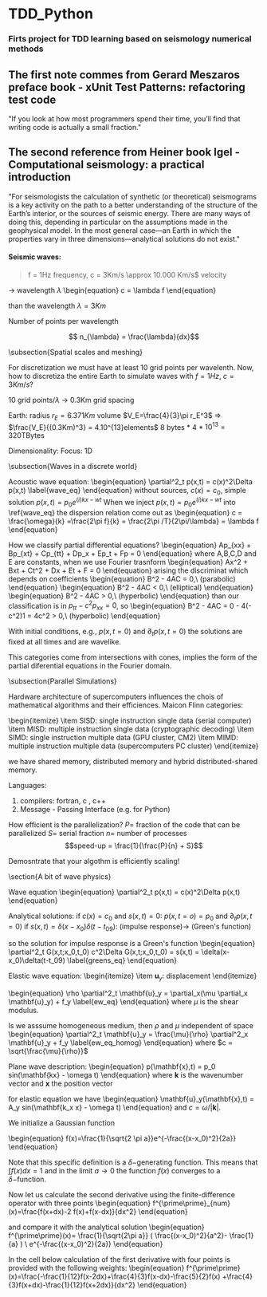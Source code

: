 # TDD_Python

### Firts project for TDD learning based on seismology numerical methods


## The first note commes from Gerard Meszaros preface book - xUnit Test Patterns: refactoring  test code

"If you look at how most programmers spend their time, you’ll find that
writing code is actually a small fraction."

## The second reference from Heiner book Igel - Computational seismology: a practical introduction

"For seismologists the calculation of synthetic (or theoretical) seismograms is a key
activity on the path to a better understanding of the structure of the Earth’s
interior, or the sources of seismic energy. There are many ways of doing this,
depending in particular on the assumptions made in the geophysical model.
In the most general case—an Earth in which the properties vary in three
dimensions—analytical solutions do not exist."

#### Seismic waves:

  > f = 1Hz frequency, c = 3Km/s \approx 10.000 Km/s$ velocity

-> wavelength $\lambda$
\begin{equation}
  c = \lambda  f
\end{equation}

than the wavelength $\lambda = 3Km$

Number of points per wavelength

$$ n_{\lambda} = \frac{\lambda}{dx}$$

\subsection{Spatial scales and meshing}

For discretization we must have at least 10 grid points per wavelenth.
Now, how to discretiza the entire Earth to simulate waves with $f=1Hz$, $c = 3Km/s$?

10 grid points/$\lambda$ -> 0.3Km grid spacing

Earth:
  radius $r_E = 6.371Km$
  volume $V_E=\frac{4}{3}\pi r_E^3$ => $\frac{V_E}{(0.3Km)^3} = 4.10^{13}elements$
  8 bytes * 4 * $10^13 = 320$TBytes

Dimensionality:
  Focus: 1D

\subsection{Waves in a discrete world}

Acoustic wave equation:
\begin{equation}
  \partial^2_t p(x,t) = c(x)^2\Delta p(x,t)
  \label{wave_eq}
\end{equation}
  without sources, $c(x) = c_0$, simple solution $p(x,t)=p_0 e^{(i)kx-wt}$
When we inject $p(x,t)=p_0 e^{(i)kx-wt}$ into \ref{wave_eq} the dispersion relation come out as
\begin{equation}
  c = \frac{\omega}{k} =\frac{2\pi f}{k} = \frac{2\pi /T}{2\pi/\lambda} = \lambda f
\end{equation}

How we classify partial differential equations?
\begin{equation}
  Ap_{xx} + Bp_{xt} + Cp_{tt} + Dp_x + Ep_t + Fp = 0
\end{equation}
where A,B,C,D and E are constants, when we use Fourier trasnform
\begin{equation}
  Ax^2 + Bxt + Ct^2 + Dx + Et + F = 0
\end{equation}
arising the discriminat which depends on coefficients
\begin{equation}
  B^2 - 4AC = 0,\ (parabolic)
\end{equation}
\begin{equation}
  B^2 - 4AC < 0,\ (elliptical)
\end{equation}
\begin{equation}
  B^2 - 4AC > 0,\ (hyperbolic)
\end{equation}
than our classification is in $p_{tt} - c^2p_{xx} = 0$, so
\begin{equation}
  B^2 - 4AC = 0 - 4(-c^2)1 = 4c^2 > 0,\ (hyperbolic)
\end{equation}

With initial conditions, e.g., $p(x,t=0)$ and $\partial_t p(x,t=0)$ the solutions are fixed at all times and are wavelike.

This categories come from intersections with cones, implies the form of the partial diferential equations in the Fourier domain.

\subsection{Parallel Simulations}

Hardware architecture of supercomputers influences the chois of mathematical algorithms and their efficiences. Maicon Flinn categories:

\begin{itemize}
  \item SISD: single instruction single data (serial computer)
  \item MISD: multiple instruction single data (cryptographic decoding)
  \item SIMD: single instruction multiple data (GPU cluster, CM2)
  \item MIMD: multiple instruction multiple data (supercomputers PC cluster)
\end{itemize}

we have shared memory, distributed memory and hybrid distributed-shared memory.

Languages:
  1) compilers: fortran, c , c++
  2) Message - Passing Interface (e.g. for Python)

How efficient is the parallelization?
  $P =$ fraction of the code that can be parallelized
  $S =$ serial fraction
  $n =$ number of processes
  $$speed-up = \frac{1}{\frac{P}{n} + S}$$


Demosntrate that your algothm is efficiently scaling!

\section{A bit of wave physics}

Wave equation
\begin{equation}
  \partial^2_t p(x,t) = c(x)^2\Delta p(x,t)
\end{equation}

Analytical solutions:
  if $c(x) = c_0$ and $s(x,t) = 0$: $p(x,t=o) = p_0$ and $\partial_t p(x,t=0)$
  if $s(x,t) = \delta(x-x_0)\delta(t-t_09)$: (impulse response)-> (Green's function)

  so the solution for impulse response is a Green's function
  \begin{equation}
    \partial^2_t G(x,t;x_0,t_0) c^2\Delta G(x,t;x_0,t_0) = s(x,t) = \delta(x-x_0)\delta(t-t_09)
    \label{greens_eq}
  \end{equation}

Elastic wave equation:
  \begin{itemize}
    \item $\mathbf{u}_y$: displacement
  \end{itemize}

  \begin{equation}
    \rho \partial^2_t \mathbf{u}_y = \partial_x(\mu \partial_x \mathbf{u}_y) + f_y
    \label{ew_eq}
  \end{equation}
where $\mu$ is the shear modulus.

Is we asssume homogeneous medium, then $\rho$ and $\mu$ independent of space
\begin{equation}
  \partial^2_t \mathbf{u}_y = \frac{\mu}{\rho} \partial^2_x \mathbf{u}_y + f_y
  \label{ew_eq_homog}
\end{equation}
where $c = \sqrt{\frac{\mu}{\rho}}$

Plane wave description:
\begin{equation}
  p(\mathbf{x},t) = p_0 sin(\mathbf{kx} - \omega t)
\end{equation}
where $\mathbf{k}$ is the wavenumber vector and $\mathbf{x}$ the position vector

for elastic equation we have
\begin{equation}
  \mathbf{u}_y(\mathbf{x},t) = A_y sin(\mathbf{k_x x} - \omega t)
\end{equation}
 and $c = \omega/ |\mathbf{k}|$.


 We initialize a Gaussian function

\begin{equation}
f(x)=\frac{1}{\sqrt{2 \pi a}}e^{-\frac{(x-x_0)^2}{2a}}
\end{equation}

Note that this specific definition is a $\delta -$generating function. This means that $\int f(x)dx=1$ and in the limit $a\rightarrow 0$ the function $f(x)$ converges to a $\delta -$function.

Now let us calculate the second derivative using the finite-difference operator with three points
\begin{equation}
f^{\prime\prime}_{num}(x)=\frac{f(x+dx)-2 f(x)+f(x-dx)}{dx^2}
\end{equation}

and compare it with the analytical solution
\begin{equation}
f^{\prime\prime}(x)= \frac{1}{\sqrt{2\pi a}} ( \frac{(x-x_0)^2}{a^2}- \frac{1}{a} ) \ e^{-\frac{(x-x_0)^2}{2a}}
\end{equation}

In the cell below calculation of the first derivative with four points is provided with the following weights:
\begin{equation}
f^{\prime\prime}(x)=\frac{-\frac{1}{12}f(x-2dx)+\frac{4}{3}f(x-dx)-\frac{5}{2}f(x) +\frac{4}{3}f(x+dx)-\frac{1}{12}f(x+2dx)}{dx^2}
\end{equation}
